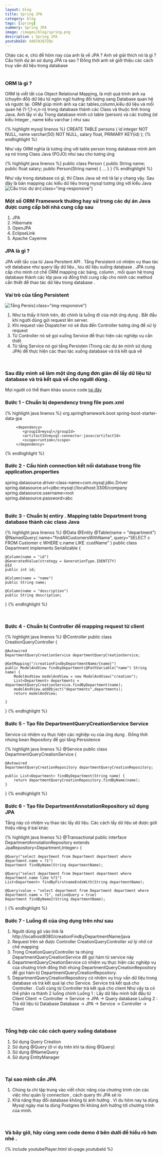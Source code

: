 ```yaml
---
layout: blog
title: Spring JPA  
category: blog
tags: [spring]
summery: Spring JPA 
image: /images/blog/spring.png
description : Spring JPA 
youtubeId: 4dQlWJQ7ZQo
---
```


Chào các e, chủ đề hôm nay của anh là về JPA ? Anh sẽ giải thích nó là gì ? Cấu hình dự án sử dụng JPA ra sao ?
Đồng thời anh sẽ giới thiệu các cách truy vấn dữ liệu trong database 
<br><br>

### ORM là gì ?
ORM là viết tắt của Object Relational Mapping, là một quá trình ánh xạ (chuyển đổi) dữ liệu từ ngôn ngữ hướng đối tượng sang Database quan hệ và ngược lại. 
ORM giúp mình ánh xạ các tables,column,kiểu dữ liệu và mối quan hệ (1-1,1-n,n-n) trong database thành các Class và thuộc tính trong Java.
Anh lấy ví dụ 
Trong database mình có table (person)  và các trường (id kiểu Integer , name kiểu varchar ) như sau

{% highlight mysql linenos %}
CREATE TABLE persons (
    id integer NOT NULL,
    name varchar(50) NOT NULL, salary float, PRIMARY KEY(id)
);
{% endhighlight %}

Như vậy ORM nghĩa là tương ứng với table person trong database mình ánh xạ nó trong Class Java (POJO) như sau cho tương ứng

{% highlight java linenos %}
public class Person {
    public String name;
    public float salary;
    public Person(String name) { ... }
}
{% endhighlight %}

Như vậy trong database có gì, thì Class Java sẽ mô tả lại y chang vậy. 
Sau đây là bản mapping các kiểu dữ liệu trong mysql tương ứng với kiểu Java 
![Cấu trúc dự án](/images/post/spring/mysql-java.jpg){:class="img-responsive"}
<br>

### Một số ORM Framework thường hay sử trong các dự án Java được cung cấp bởi nhà cung cấp sau 
1. JPA
2. Hibernate
3. OpenJPA
4. EclipseLink
5. Apache Cayenne

### JPA là gì ?
JPA viết tắc của từ Java Persitent API . Tầng Persistent có nhiệm vụ thao  tác với database như query lấy dữ liệu , lưu dữ liệu
xuống database . JPA cung cấp cho mình cơ chế ORM mapping các bảng, column , mối quan hệ trong database thành các lớp java và đồng
thời cung cấp cho mình các method cần thiết để thao tác  dữ liệu trong database . 

### Vai trò của tầng Persistent 
![Tầng Persis](/images/post/spring/persistentlayer.jpg){:class="img-responsive"}

1. Như ta thấy ở hình trên, đó chính là luồng đi của một ứng dụng . Bắt đầu khi người dùng gửi request lên server.
2. Khi request vào Dispatcher nó sẽ đưa đến Controller tương ứng để xử lý request
3. Từ Controller nó sẽ gọi xuống Service để thực hiện các nghiệp vụ cần thiết 
4. Từ tầng Service nó gọi tầng Persisten (Trong các dự án mình sử dụng JPA) để thực hiện các thao tác xuống database và trả kết quả về
<br>

### Sau đây mình sẽ làm một ứng dụng đơn giản để lấy dữ liệu từ database và trả kết quả về cho người dùng .
Mọi người có thể tham khảo source code <a href="https://github.com/codegymdanang/CGDN-SpringBoot-JPA"> tại đây </a>


### Bước 1 -  Chuẩn bị dependency trong file pom.xml 

{% highlight java linenos %}
        <dependency>
            <groupId>org.springframework.boot</groupId>
            <artifactId>spring-boot-starter-data-jpa</artifactId>
        </dependency>
        
         <dependency>
            <groupId>mysql</groupId>
            <artifactId>mysql-connector-java</artifactId>
            <scope>runtime</scope>
         </dependency>

{% endhighlight %}
<br>

### Bước 2 - Cấu hình connection kết nối database trong file application.properties

spring.datasource.driver-class-name=com.mysql.jdbc.Driver <br>
spring.datasource.url=jdbc:mysql://localhost:3306/company <br>
spring.datasource.username=root <br>
spring.datasource.password=abc  <br> 
<br>

### Bước 3 - Chuẩn bị entiry . Mapping  table Department trong database thành các class Java 

{% highlight java linenos %}
@Data
@Entity
@Table(name = "department")
@NamedQuery( name="findAllCustomersWithName",
        query="SELECT c FROM Customer c WHERE c.name LIKE :custName" )
public class Department implements Serializable {

    @Column(name = "id")
    @GeneratedValue(strategy = GenerationType.IDENTITY)
    @Id
    public int id;

    @Column(name = "name")
    public String name;

    @Column(name = "description")
    public String description;


}
{% endhighlight %}

<br>

### Bước 4 - Chuẩn bị Controller để mapping request từ client

{% highlight java linenos %}
@Controller
public class CreationQueryController {


    @Autowired
    DepartmentQueryCreationService departmentQueryCreationService;

    @GetMapping("/creationFindbyDepartmentName/{name}")
    public ModelAndView findbyDepartment(@PathVariable("name") String name) {
        ModelAndView modelAndView = new ModelAndView("creation");
        List<Department> departments = departmentQueryCreationService.findByDepartment(name);
        modelAndView.addObject("departments",departments);
        return modelAndView;

    }
}
{% endhighlight %}
<br>

### Bước 5 - Tạo file DepartmentQueryCreationService Service
Service có nhiệm vụ thực hiện các nghiệp vụ của ứng dụng . Đồng thời nhúng bean Repository để gọi tầng Persistence 

{% highlight java linenos %}
@Service
public class DepartmentQueryCreationService {

    @Autowired
    DepartmentQueryCreationRepository departmentQueryCreationRepository;

    public List<Department> findByDepartment(String name) {
        return departmentQueryCreationRepository.findByName(name);
    }
}
{% endhighlight %}
<br>

### Bước 6 - Tạo file DepartmentAnnotationRepository sử dụng JPA 
Tầng này có nhiệm vụ thao tác lấy dữ liệu. Các cách lấy dữ liệu sẽ được giới thiệu riêng ở bài khác 

{% highlight java linenos %} 
@Transactional
public interface DepartmentAnnotationRepository extends JpaRepository<Department,Integer> {

    @Query("select department from Department department where department.name = ?1")
    Department findByName(String departmentName);

    @Query("select department from Department department where department.name like %?1")
    List<Department> findByFirstnameEndsWith(String departmentName);

    @Query(value = "select department from Department department where department.name = ?1", nativeQuery = true)
    Department findByName2(String departmentName);
}
{% endhighlight %}
<br>

### Bước 7 - Luồng đi của ứng dụng trên như sau 
1. Người dùng gõ vào link là http://localhost8080/creationFindbyDepartmentName/java
2. Request trên sẽ được Controller CreationQueryController xử lý nhờ cơ chế mapping 
3. Trong CreationQueryController ta nhúng DepartmentQueryCreationService để gọi hàm từ service này
4. DepartmentQueryCreationService có nhiệm vụ thực hiện các nghiệp vụ của chương trình đồng thời nhúng DepartmentQueryCreationRepository
để gọi hàm từ DepartmentQueryCreationRepository.
5. DepartmentQueryCreationRepository có nhiệm vụ truy vấn dữ liệu trong database và trả kết quả lại cho Service. Service trả kết quả cho 
Controller . Cuối cùng từ Controller trả kết quả cho client 
Như vậy ta có thể phân ra thành 2 luồng chính 
Luồng 1 : Lấy dữ liệu mình bắt đầu từ Client 
Client -> Controller -> Service -> JPA -> Query database 
Luống 2 : Trả dữ liệu từ Database 
Database -> JPA -> Service -> Controller -> Client 



<br>

### Tổng hợp các các cách  query xuống database 
1. Sử dụng Query Creation
2. Sử dụng @Query (ở ví dụ trên khi ta dùng @Query) 
3. Sử dụng @NameQuery
4. Sử dụng EntityManager  

<br>

### Tại sao mình cần JPA 
1. Chúng ta chỉ tập trung vào viết chức năng của chương trình còn các việc như quản lý connection , cách query thì JPA sẽ lo
2. Khả năng thay đổi database không bị ảnh hưởng . Ví du hôm nay ta dùng Mysql ngày mai ta dùng Postgres thì không ảnh hưởng tới 
chương trình của mình.
<br>

### Và bây giờ, hãy cùng xem code demo ở bên dưới để hiểu rõ hơn nhé .
{% include youtubePlayer.html id=page.youtubeId %}